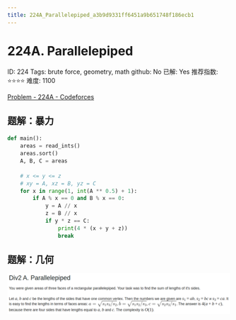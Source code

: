 ```yaml
---
title: 224A_Parallelepiped_a3b9d9331ff6451a9b651748f186ecb1
---
```


# 224A. Parallelepiped

ID: 224
Tags: brute force, geometry, math
github: No
已解: Yes
推荐指数: ⭐⭐⭐⭐
难度: 1100

[Problem - 224A - Codeforces](https://codeforces.com/problemset/problem/224/A)

## 题解：暴力

```python
def main():
    areas = read_ints()
    areas.sort()
    A, B, C = areas

    # x <= y <= z
    # xy = A, xz = B, yz = C
    for x in range(1, int(A ** 0.5) + 1):
        if A % x == 0 and B % x == 0:
            y = A // x
            z = B // x
            if y * z == C:
                print(4 * (x + y + z))
                break
```

## 题解：几何

![2022-05-02_11-25-50](assets/2022-05-02_11-25-50.png)
